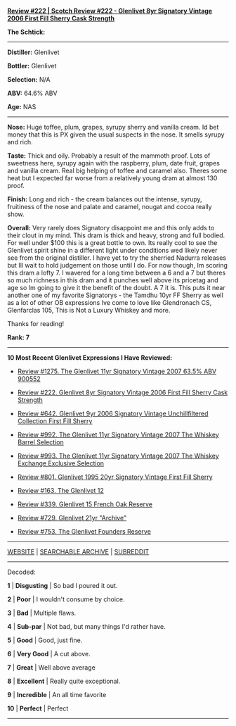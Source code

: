 
[**Review #222 | Scotch Review #222 - Glenlivet 8yr Signatory Vintage 2006 First Fill Sherry Cask Strength**]( https://t8ke.review/review-222-glenlivet-8yr-2006-signatory-vintage/)

**The Schtick:** 

-----

**Distiller:** Glenlivet

**Bottler:** Glenlivet

**Selection:** N/A

**ABV:** 64.6% ABV

**Age:** NAS 

-----

**Nose:**  Huge toffee, plum, grapes, syrupy sherry and vanilla cream. Id bet money that this is PX given the usual suspects in the nose. It smells syrupy and rich.

**Taste:** Thick and oily. Probably a result of the mammoth proof. Lots of sweetness here, syrupy again with the raspberry, plum, date fruit, grapes and vanilla cream. Real big helping of toffee and caramel also. Theres some heat but I expected far worse from a relatively young dram at almost 130 proof.

**Finish:** Long and rich - the cream balances out the intense, syrupy, fruitiness of the nose and palate and caramel, nougat and cocoa really show.

**Overall:** Very rarely does Signatory disappoint me and this only adds to their clout in my mind. This dram is thick and heavy, strong and full bodied. For well under $100 this is a great bottle to own. Its really cool to see the Glenlivet spirit shine in a different light under conditions wed likely never see from the original distiller. I have yet to try the sherried Nadurra releases but Ill wait to hold judgement on those until I do. For now though, Im scoring this dram a lofty 7. I wavered for a long time between a 6 and a 7 but theres so much richness in this dram and it punches well above its pricetag and age so Im going to give it the benefit of the doubt. A 7 it is. This puts it near another one of my favorite Signatorys - the Tamdhu 10yr FF Sherry as well as a lot of other OB expressions Ive come to love like Glendronach CS, Glenfarclas 105, This is Not a Luxury Whiskey and more.

Thanks for reading!

**Rank: 7**

----- 

**10 Most Recent Glenlivet Expressions I Have Reviewed:** 

- [Review #1275. The Glenlivet 11yr Signatory Vintage 2007 63.5% ABV 900552]( https://t8ke.review/review-1275-the-glenlivet-11yr-signatory-vintage-2007-63-5-abv-900552) 

- [Review #222. Glenlivet 8yr Signatory Vintage 2006 First Fill Sherry Cask Strength]( https://t8ke.review/review-222-glenlivet-8yr-2006-signatory-vintage/) 

- [Review #642. Glenlivet 9yr 2006 Signatory Vintage Unchillfiltered Collection First Fill Sherry]( https://t8ke.review/review-642-glenlivet-9yr-2006-signatory-ucf-sherry/) 

- [Review #992. The Glenlivet 11yr Signatory Vintage 2007 The Whiskey Barrel Selection]( https://t8ke.review/review-992-the-glenlivet-11yr-signatory-vintage-2007-the-whiskey-barrel-selection/) 

- [Review #993. The Glenlivet 11yr Signatory Vintage 2007 The Whiskey Exchange Exclusive Selection]( https://t8ke.review/review-993-the-glenlivet-11yr-signatory-vintage-2007-the-whiskey-exchange/) 

- [Review #801. Glenlivet 1995 20yr Signatory Vintage First Fill Sherry]( https://t8ke.review/review-801-the-glenlivet-1995-20yr-signatory-vintage/) 

- [Review #163. The Glenlivet 12]( https://t8ke.review/review-163-the-glenlivet-12yr/) 

- [Review #339. Glenlivet 15 French Oak Reserve]( https://t8ke.review/review-339-glenlivet-french-oak-reserve/) 

- [Review #729. Glenlivet 21yr "Archive"]( https://t8ke.review/review-729-the-glenlivet-21yr-archive/) 

- [Review #753. The Glenlivet Founders Reserve]( https://t8ke.review/review-753-the-glenlivet-founders-reserve/) 

-----

[WEBSITE](https://t8ke.review) | [SEARCHABLE ARCHIVE](https://t8ke.review/review-archive/) | [SUBREDDIT](https://reddit.com/r/t8kereviews)

-----

Decoded:

**1** | **Disgusting** | So bad I poured it out.

**2** | **Poor** | I wouldn't consume by choice.

**3** | **Bad** | Multiple flaws.

**4** | **Sub-par** | Not bad, but many things I'd rather have.

**5** | **Good** | Good, just fine.

**6** | **Very Good** | A cut above.

**7** | **Great** | Well above average

**8** | **Excellent** | Really quite exceptional.

**9** | **Incredible** | An all time favorite

**10** | **Perfect** | Perfect

----

